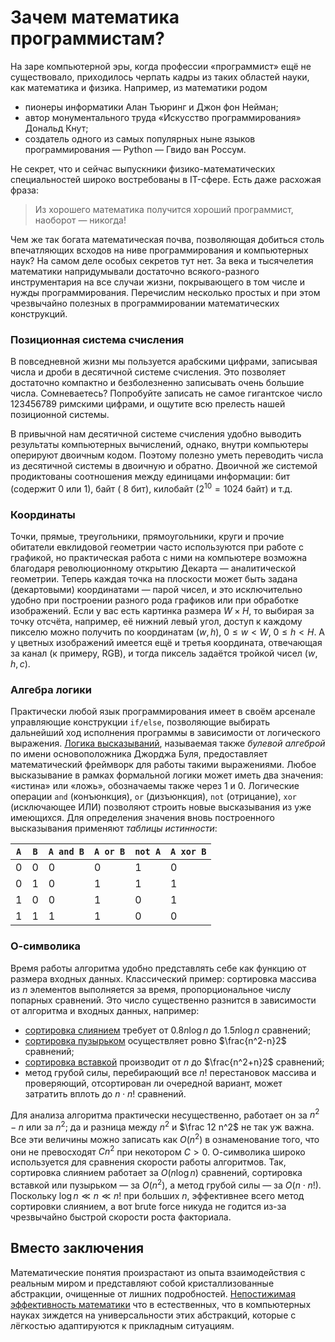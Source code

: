 # Зачем математика программистам?

На заре компьютерной эры, когда профессии «программист» ещё не существовало, приходилось черпать кадры из таких областей науки, как математика и физика. Например, из математики родом
* пионеры информатики Алан Тьюринг и Джон фон Нейман;
* автор монументального труда «Искусство программирования» Дональд Кнут;
* создатель одного из самых популярных ныне языков программирования — Python — Гвидо ван Россум.

Не секрет, что и сейчас выпускники физико-математических специальностей широко востребованы в IT-сфере. Есть даже расхожая фраза:
> Из хорошего математика получится хороший программист, наоборот — никогда!

Чем же так богата математическая почва, позволяющая добиться столь впечатляющих всходов на ниве программирования и компьютерных наук? На самом деле особых секретов тут нет. За века и тысячелетия математики напридумывали достаточно всякого-разного инструментария на все случаи жизни, покрывающего в том числе и нужды программирования. Перечислим несколько простых и при этом чрезвычайно полезных в программировании математических конструкций.

### Позиционная система счисления

В повседневной жизни мы пользуется арабскими цифрами, записывая числа и дроби в десятичной системе счисления. Это позволяет достаточно компактно и безболезненно записывать очень большие числа. Сомневаетесь? Попробуйте записать не самое гигантское число $123456789$ римскими цифрами, и ощутите всю прелесть нашей позиционной системы.

В привычной нам десятичной системе счисления удобно выводить результаты компьютерных вычислений, однако, внутри компьютеры оперируют двоичным кодом. Поэтому полезно уметь переводить числа из десятичной системы в двоичную и обратно. Двоичной же системой продиктованы соотношения между единицами информации: бит (содержит $0$ или $1$), байт ( $8$ бит), килобайт ($2^10 = 1024$ байт) и т.д.

### Координаты

Точки, прямые, треугольники, прямоугольники, круги и прочие обитатели евклидовой геометрии часто используются при работе с графикой, но
практическая работа с ними на компьютере возможна благодаря революционному открытию Декарта — аналитической геометрии. Теперь каждая точка на плоскости может быть задана (декартовыми) координатами — парой чисел, и это исключительно удобно при построении разного рода графиков или при обработке изображений. Если у вас есть картинка размера $W\times H$, то выбирая за точку отсчёта, например, её нижний левый угол, доступ к каждому пикселю можно получить по координатам $(w, h)$, $0\leqslant w < W$, $0 \leqslant h < H$. А у цветных изображений имеется ещё и третья координата, отвечающая за канал (к примеру, RGB), и тогда пиксель задаётся тройкой чисел $(w, h, c)$.

### Алгебра логики

Практически любой язык программирования имеет в своём арсенале управляющие конструкции `if/else`, позволяющие выбирать дальнейший ход исполнения
программы в зависимости от логического выражения. [Логика высказываний](https://ru.wikipedia.org/wiki/%D0%90%D0%BB%D0%B3%D0%B5%D0%B1%D1%80%D0%B0_%D0%BB%D0%BE%D0%B3%D0%B8%D0%BA%D0%B8), называемая также *булевой алгеброй* по имени основоположника Джорджа Буля, предоставляет математический фреймворк для работы такими выражениями. Любое высказывание в рамках формальной логики может иметь два значения: «истина» или «ложь», обозначаемы также через $1$ и $0$. Логические операции `and` (конъюнкция), `or` (дизъюнкция), `not` (отрицание), `xor` (исключающее ИЛИ) позволяют строить новые высказывания из уже имеющихся. Для определения значения вновь построенного высказывания применяют *таблицы истинности*:

| `A`    | `B`     | `A and B` | `A or B` | `not A` | `A xor B` |
|--------| ------- | --------- | -------- | ------- | --------- |
| $0$    | $0$     | $0$       | $0$      | $1$     | $0$       |
| $0$    | $1$     | $0$       | $1$      | $1$     | $1$       |
| $1$    | $0$     | $0$       | $1$      | $0$     | $1$       |
| $1$    | $1$     | $1$       | $1$      | $0$     | $0$       |

### О-символика

Время работы алгоритма удобно представлять себе как функцию от размера входных данных. Классический пример: сортировка массива из $n$ элементов выполняется за время, пропорциональное числу попарных сравнений. Это число существенно разнится в зависимости от алгоритма и входных данных, например:
* [сортировка слиянием](https://ru.wikipedia.org/wiki/%D0%A1%D0%BE%D1%80%D1%82%D0%B8%D1%80%D0%BE%D0%B2%D0%BA%D0%B0_%D1%81%D0%BB%D0%B8%D1%8F%D0%BD%D0%B8%D0%B5%D0%BC) требует от $0.8n\log n$ до $1.5n\log n$ сравнений;
* [сортировка пузырьком](https://ru.wikipedia.org/wiki/%D0%A1%D0%BE%D1%80%D1%82%D0%B8%D1%80%D0%BE%D0%B2%D0%BA%D0%B0_%D0%BF%D1%83%D0%B7%D1%8B%D1%80%D1%8C%D0%BA%D0%BE%D0%BC) осуществляет ровно $\frac{n^2-n}2$ сравнений;
* [сортировка вставкой](https://ru.wikipedia.org/wiki/%D0%A1%D0%BE%D1%80%D1%82%D0%B8%D1%80%D0%BE%D0%B2%D0%BA%D0%B0_%D0%B2%D1%81%D1%82%D0%B0%D0%B2%D0%BA%D0%B0%D0%BC%D0%B8) производит от $n$ до $\frac{n^2+n}2$ сравнений;
* метод грубой силы, перебирающий все $n!$ перестановок массива и проверяющий, отсортирован ли очередной вариант, может затратить вплоть до $n\cdot n!$ сравнений.

Для анализа алгоритма практически несущественно, работает он за $n^2-n$ или за $n^2$; да и разница между $n^2$ и $\frac 12 n^2$ не так уж важна. Все эти величины можно записать как $O(n^2)$ в ознаменование того, что они не превосходят $Cn^2$ при некотором $C > 0$. О-символика широко используется для сравнения скорости работы алгоритмов. Так, сортировка слиянием работает за $O(n \log n)$ сравнений, сортировка вставкой или пузырьком — за $O(n^2)$, а метод грубой силы — за $O(n\cdot n!)$. Поскольку $\log n \ll n \ll n!$ при больших $n$, эффективнее всего метод сортировки слиянием, а вот brute force никуда не годится из-за чрезвычайно быстрой скорости роста факториала.

## Вместо заключения

Математические понятия произрастают из опыта взаимодействия с реальным миром и представляют собой кристаллизованные абстракции, очищенные от лишних подробностей. [Непостижимая эффективность математики](http://ogs-seminar.narod.ru/materials/effectiveness_of_mathematics.pdf) что в естественных, что в компьютерных науках зиждется на универсальности этих абстракций, которые с лёгкостью адаптируются к прикладным ситуациям.
